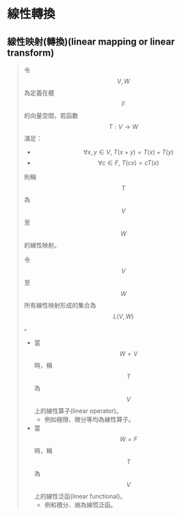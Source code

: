 # 線性轉換

## 線性映射\(轉換\)\(linear mapping or linear transform\)

> 令$$V,W$$為定義在體$$F$$的向量空間，若函數$$T: V \rightarrow W$$滿足：
>
> * $$\forall x,y \in V, ~ T(x+y)= T(x)+T(y)$$
> * $$\forall c \in F, ~ T(cx)= cT(x)$$
>
> 則稱$$T$$為$$V$$至$$W$$的線性映射。
>
> 令$$V$$至$$W$$所有線性映射形成的集合為$$L(V,W)$$。
>
> * 當$$W=V$$時，稱$$T$$為$$V$$上的線性算子\(linear operator\)。
>   * 例如極限、微分等均為線性算子。
> * 當$$W=F$$時，稱$$T$$為$$V$$上的線性泛函\(linear functional\)。
>   * 例和積分、熵為線慌泛函。

